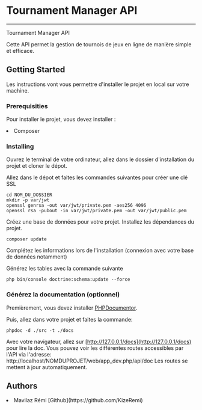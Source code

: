 <h1>Tournament Manager API</h1>
<hr/>
Tournament Manager API

Cette API permet la gestion de tournois de jeux en ligne de manière simple et efficace.

<h2>Getting Started</h2>

Les instructions vont vous permettre d'installer le projet en local sur votre machine.

<h3>Prerequisities</h3>

Pour installer le projet, vous devez installer : 

<li>Composer </li>

<h3>Installing</h3>

Ouvrez le terminal de votre ordinateur, allez dans le dossier d'installation du projet et cloner le dépot.

Allez dans le dépot et faites les commandes suivantes pour créer une clé SSL

```
cd NOM_DU_DOSSIER
mkdir -p var/jwt
openssl genrsa -out var/jwt/private.pem -aes256 4096
openssl rsa -pubout -in var/jwt/private.pem -out var/jwt/public.pem

```
Créez une base de données pour votre projet.
Installez les dépendances du projet.

`composer update`

Complétez les informations lors de l'installation (connexion avec votre base de données notamment)

Générez les tables avec la commande suivante
```
php bin/console doctrine:schema:update --force

```
<h3>Générez la documentation (optionnel)</h3>

Premièrement, vous devez installer [PHPDocumentor](https://phpdoc.org/docs/latest/getting-started/installing.html). 

Puis, allez dans votre projet et faites la commande: 

`phpdoc -d ./src -t ./docs`

Avec votre navigateur, allez sur [http://127.0.0.1/docs](http://127.0.0.1/docs) pour lire la doc.
Vous pouvez voir les différentes routes accessibles par l'API via l'adresse: 
http://localhost/NOMDUPROJET/web/app_dev.php/api/doc
Les routes se mettent à jour automatiquement.

<h2>Authors</h2>

<li>Mavilaz Rémi [Github](https://github.com/KizeRemi)
